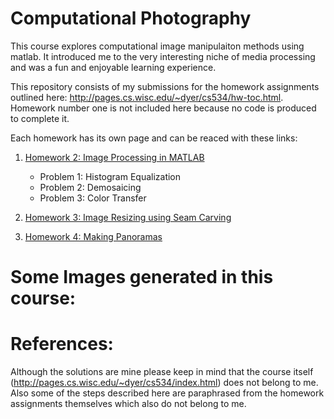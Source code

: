 # Computational Photography
This course explores computational image manipulaiton methods using matlab. It introduced me to the very interesting niche of media processing and was a fun and enjoyable learning experience.  

This repository consists of my submissions for the homework assignments outlined here: http://pages.cs.wisc.edu/~dyer/cs534/hw-toc.html. Homework number one is not included here because no code is produced to complete it.

Each homework has its own page and can be reaced with these links:

1. [Homework 2: Image Processing in MATLAB](HW2_matlab_image_processing/README.md)
     * Problem 1: Histogram Equalization
     * Problem 2: Demosaicing
     * Problem 3: Color Transfer
  
2. [Homework 3: Image Resizing using Seam Carving](HW3_seam_carving/README.md)
3. [Homework 4: Making Panoramas](HW4_paronamas/README.md)

# Some Images generated in this course:



# References:
Although the solutions are mine please keep in mind that the course itself (http://pages.cs.wisc.edu/~dyer/cs534/index.html) does not belong to me. Also some of the steps described here are paraphrased from the homework assignments themselves which also do not belong to me.
